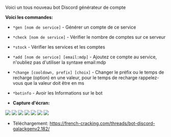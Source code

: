 Voici un tous nouveau bot Discord générateur de compte

**__Voici les commandes:__**
* `*gen [nom de service]` - Générer un compte de ce service
* `*check [nom de service]` - Vérifier le nombre de comptes sur ce serveur
* `*stock` - Vérifier les services et les comptes
* `*add [nom de service] [email:mdp]` - Ajoutez ce compte au service, n'oubliez pas d'utiliser la syntaxe email:mdp
* `*change [cooldown, prefix] [choix]` - Changer le préfix ou le temps de recharge (option) en une valeur, pour le temps de recharge rappelez-vous que la valeur doit être en ms
* `*botinfo` - Avoir les Informations sur le bot

* **Capture d'écran:**
<img src="https://i.imgur.com/mDUzTJj.png"/>
<img src="https://i.imgur.com/u8WYTSc.png"/>
<img src="https://i.imgur.com/dCqCVLc.png"/>
<img src="https://i.imgur.com/xba5TDG.png"/>
<img src="https://i.imgur.com/uAXwXmI.png"/>
<img src="https://i.imgur.com/sedv08q.png"/>
<img src="https://i.imgur.com/wL8OD4M.png"/>

* Téléchargement: https://french-cracking.com/threads/bot-discord-galackgenv2.182/
